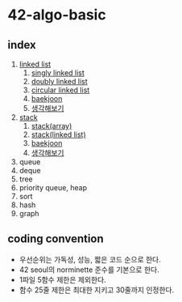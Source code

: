 # 42-algo-basic

## index
1. [linked list](./linked_list)
	1. [singly linked list](./linked_list/singly_linked_list)
	1. [doubly linked list](./linked_list/doubly_linked_list)
	1. [circular linked list](./linked_list/circular_linked_list)
	1. [baekjoon](./linked_list#baekjoon)
	1. [생각해보기](./linked_list#생각해보기)
2. [stack](./stack)
	1. [stack(array)](./stack/stack_array)
	1. [stack(linked list)](./stack/stack_linked_list)
	1. [baekjoon](./stack#baekjoon)
	1. [생각해보기](./stack#생각해보기)
3. queue
4. deque
5. tree
6. priority queue, heap
7. sort
8. hash
9. graph

## coding convention
- 우선순위는 가독성, 성능, 짧은 코드 순으로 한다.
- 42 seoul의 norminette 준수를 기본으로 한다.
- 1파일 5함수 제한은 제외한다.
- 함수 25줄 제한은 최대한 지키고 30줄까지 인정한다.


